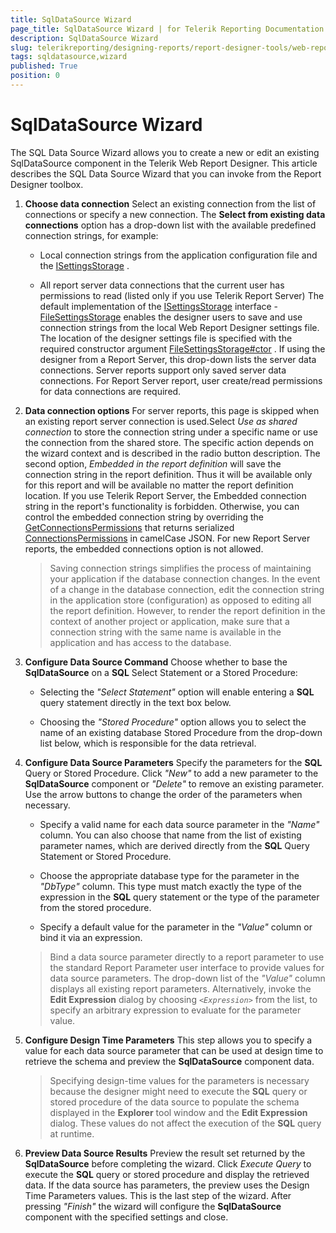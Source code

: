```yaml
---
title: SqlDataSource Wizard
page_title: SqlDataSource Wizard | for Telerik Reporting Documentation
description: SqlDataSource Wizard
slug: telerikreporting/designing-reports/report-designer-tools/web-report-designer/tools/sqldatasource-wizard
tags: sqldatasource,wizard
published: True
position: 0
---
```


# SqlDataSource Wizard



The SQL Data Source Wizard allows you to create a new or edit an existing SqlDataSource component in the Telerik Web Report Designer.         This article describes the SQL Data Source Wizard that you can invoke from the Report Designer toolbox.       

1. __Choose data connection__ Select an existing connection from the list of connections or specify a new connection.               The __Select from existing data connections__  option has a drop-down list               with the available predefined connection strings, for example:             

   + Local connection strings from the application configuration file and the                    [ISettingsStorage](/reporting/api/Telerik.WebReportDesigner.Services.ISettingsStorage) .                 

   + All report server data connections that the current user has permissions to read (listed only if you use Telerik Report Server)                 The default implementation of the  [ISettingsStorage](/reporting/api/Telerik.WebReportDesigner.Services.ISettingsStorage)  interface               -  [FileSettingsStorage](/reporting/api/Telerik.WebReportDesigner.Services.FileSettingsStorage)                enables the designer users to save and use connection strings from the local Web Report Designer settings file.               The location of the designer settings file is specified with the required constructor argument  [FileSettingsStorage#ctor](/reporting/api/Telerik.WebReportDesigner.Services#Telerik_WebReportDesigner_Services_FileSettingsStorage#ctor_System_String_) .             If using the designer from a Report Server, this drop-down lists the server data connections.               Server reports support only saved server data connections.             For Report Server report, user create/read permissions for data connections are required.             

1. __Data connection options__ For server reports, this page is skipped when an existing report server connection is used.Select *Use as shared connection*  to store the connection               string under a specific name or use the connection from the shared store.               The specific action depends on the wizard context and is described in the radio button description.               The second option, *Embedded in the report definition*  will save the connection string in the               report definition. Thus it will be available only for this report and will be available no matter the report definition location.             If you use Telerik Report Server, the Embedded connection string in the report's functionality is forbidden.               Otherwise, you can control the embedded connection string by overriding the                [GetConnectionsPermissions](/reporting/api/Telerik.WebReportDesigner.Services.Controllers.ReportDesignerControllerBase#Telerik_WebReportDesigner_Services_Controllers_ReportDesignerControllerBase_GetConnectionsPermissions)                that returns serialized                [ConnectionsPermissions](/reporting/api/Telerik.WebReportDesigner.Services.ConnectionsPermissions)                in camelCase JSON.             For new Report Server reports, the embedded connections option is not allowed.             

   >Saving connection strings simplifies the process of maintaining your                 application if the database connection changes. In the event of a change in the database connection,                 edit the connection string in the application store (configuration) as opposed to editing all the report definition.                 However, to render the report definition in the context of another                 project or application, make sure that a connection string with the same name is available in the                 application and has access to the database.               

1. __Configure Data Source Command__ Choose whether to base the __SqlDataSource__  on a __SQL__                Select Statement or a Stored Procedure:             

   + Selecting the *"Select Statement"*  option will enable entering a __SQL__  query statement directly in the text box below.                 

   + Choosing the *"Stored Procedure"*  option allows you to select the name of an                   existing database Stored Procedure from the drop-down list below, which is responsible for the data retrieval.                 

1. __Configure Data Source Parameters__ Specify the parameters for the __SQL__  Query or Stored Procedure. Click *"New"*  to add a new parameter to the __SqlDataSource__  component or               *"Delete"*  to remove an existing parameter. Use the arrow buttons to change the               order of the parameters when necessary.             

   + Specify a valid name for each data source parameter in the *"Name"*  column.                   You can also choose that name from the list of existing parameter names, which are derived directly from                   the __SQL__  Query Statement or Stored Procedure.                 

   + Choose the appropriate database type for the parameter in the *"DbType"*  column.                   This type must match exactly the type of the expression in the __SQL__  query statement                   or the type of the parameter from the stored procedure.                 

   + Specify a default value for the parameter in the *"Value"*  column or bind it via                   an expression.                 

   >Bind a data source parameter directly to a report parameter to use the standard                 Report Parameter user interface to provide values for data source parameters. The drop-down list                 of the  *"Value"*  column displays all existing report parameters.                 Alternatively, invoke the  __Edit Expression__  dialog by choosing                  *```<Expression>```*  from the list, to specify an arbitrary                 expression to evaluate for the parameter value.               

1. __Configure Design Time Parameters__ This step allows you to specify a value for each data source parameter that can be used at design time to               retrieve the schema and preview the __SqlDataSource__  component data.             

   >Specifying design-time values for the parameters is necessary because the designer might need to execute the                  __SQL__  query or stored procedure of the data source to populate the schema                 displayed in the  __Explorer__  tool window                 and the  __Edit Expression__  dialog.                 These values do not affect the execution of the  __SQL__  query at                 runtime.               

1. __Preview Data Source Results__ Preview the result set returned by the __SqlDataSource__  before completing the               wizard. Click *Execute Query*  to execute the __SQL__  query               or stored procedure and display the retrieved data.             If the data source has parameters, the preview uses the Design Time Parameters values.             This is the last step of the wizard. After pressing *"Finish"*  the wizard will               configure the __SqlDataSource__  component with the specified settings and close.             


